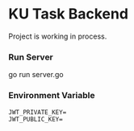 # KU Task Backend

Project is working in process.

### Run Server
go run server.go

### Environment Variable
```
JWT_PRIVATE_KEY=
JWT_PUBLIC_KEY=
```
